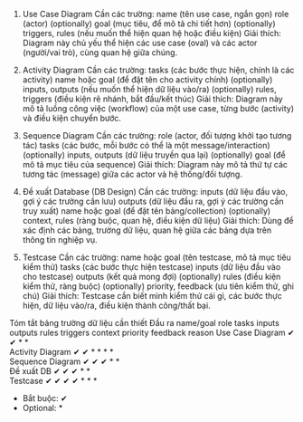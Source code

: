 1. Use Case Diagram
Cần các trường:
name (tên use case, ngắn gọn)
role (actor)
(optionally) goal (mục tiêu, để mô tả chi tiết hơn)
(optionally) triggers, rules (nếu muốn thể hiện quan hệ hoặc điều kiện)
Giải thích:
Diagram này chủ yếu thể hiện các use case (oval) và các actor (người/vai trò), cùng quan hệ giữa chúng.

2. Activity Diagram
Cần các trường:
tasks (các bước thực hiện, chính là các activity)
name hoặc goal (để đặt tên cho activity chính)
(optionally) inputs, outputs (nếu muốn thể hiện dữ liệu vào/ra)
(optionally) rules, triggers (điều kiện rẽ nhánh, bắt đầu/kết thúc)
Giải thích:
Diagram này mô tả luồng công việc (workflow) của một use case, từng bước (activity) và điều kiện chuyển bước.

3. Sequence Diagram
Cần các trường:
role (actor, đối tượng khởi tạo tương tác)
tasks (các bước, mỗi bước có thể là một message/interaction)
(optionally) inputs, outputs (dữ liệu truyền qua lại)
(optionally) goal (để mô tả mục tiêu của sequence)
Giải thích:
Diagram này mô tả thứ tự các tương tác (message) giữa các actor và hệ thống/đối tượng.

4. Đề xuất Database (DB Design)
Cần các trường:
inputs (dữ liệu đầu vào, gợi ý các trường cần lưu)
outputs (dữ liệu đầu ra, gợi ý các trường cần truy xuất)
name hoặc goal (để đặt tên bảng/collection)
(optionally) context, rules (ràng buộc, quan hệ, điều kiện dữ liệu)
Giải thích:
Dùng để xác định các bảng, trường dữ liệu, quan hệ giữa các bảng dựa trên thông tin nghiệp vụ.

5. Testcase
Cần các trường:
name hoặc goal (tên testcase, mô tả mục tiêu kiểm thử)
tasks (các bước thực hiện testcase)
inputs (dữ liệu đầu vào cho testcase)
outputs (kết quả mong đợi)
(optionally) rules (điều kiện kiểm thử, ràng buộc)
(optionally) priority, feedback (ưu tiên kiểm thử, ghi chú)
Giải thích:
Testcase cần biết mình kiểm thử cái gì, các bước thực hiện, dữ liệu vào/ra, điều kiện thành công/thất bại.


Tóm tắt bảng trường dữ liệu cần thiết
Đầu ra	            name/goal	role	tasks	inputs	outputs	 rules	triggers	context	 priority	feedback	reason
Use Case Diagram	   ✔	     ✔				                  *	      *				
Activity Diagram	   ✔	             ✔	      *	      *	      *	      *				
Sequence Diagram	   ✔	     ✔      ✔         *	      *						
Đề xuất DB	           ✔			               ✔	  ✔	      *		              *			
Testcase	           ✔		         ✔	      ✔	      ✔	     *			                   *	     *	

- Bắt buộc: ✔
- Optional: *